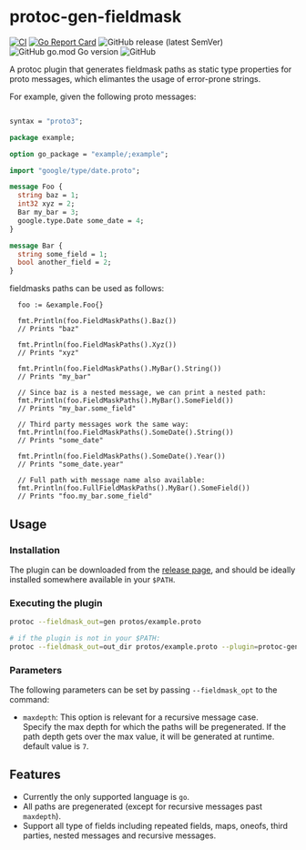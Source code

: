 # protoc-gen-fieldmask

[![CI](https://github.com/idodod/protoc-gen-fieldmask/actions/workflows/ci.yml/badge.svg)](https://github.com/idodod/protoc-gen-fieldmask/actions/workflows/ci.yml)
[![Go Report Card](https://goreportcard.com/badge/github.com/idodod/protoc-gen-fieldmask)](https://goreportcard.com/report/github.com/idodod/protoc-gen-fieldmask)
![GitHub release (latest SemVer)](https://img.shields.io/github/v/release/idodod/protoc-gen-fieldmask)
![GitHub go.mod Go version](https://img.shields.io/github/go-mod/go-version/idodod/protoc-gen-fieldmask)
![GitHub](https://img.shields.io/github/license/idodod/protoc-gen-fieldmask)

A protoc plugin that generates fieldmask paths as static type properties for proto messages, which elimantes the usage of error-prone strings.

For example, given the following proto messages:

```proto

syntax = "proto3";

package example;

option go_package = "example/;example";

import "google/type/date.proto";

message Foo {
  string baz = 1;
  int32 xyz = 2;
  Bar my_bar = 3;
  google.type.Date some_date = 4;
}

message Bar {
  string some_field = 1;
  bool another_field = 2;
}
```

fieldmasks paths can be used as follows:

```golang
  foo := &example.Foo{}

  fmt.Println(foo.FieldMaskPaths().Baz())
  // Prints "baz"
  
  fmt.Println(foo.FieldMaskPaths().Xyz())
  // Prints "xyz"

  fmt.Println(foo.FieldMaskPaths().MyBar().String())
  // Prints "my_bar"

  // Since baz is a nested message, we can print a nested path:
  fmt.Println(foo.FieldMaskPaths().MyBar().SomeField())
  // Prints "my_bar.some_field"

  // Third party messages work the same way:
  fmt.Println(foo.FieldMaskPaths().SomeDate().String())
  // Prints "some_date"

  fmt.Println(foo.FieldMaskPaths().SomeDate().Year())
  // Prints "some_date.year"
  
  // Full path with message name also available:
  fmt.Println(foo.FullFieldMaskPaths().MyBar().SomeField())
  // Prints "foo.my_bar.some_field"
```

## Usage

### Installation

The plugin can be downloaded from the [release page](https://github.com/idodod/protoc-gen-fieldmask/releases/latest), and should be ideally installed somewhere available in your `$PATH`.

### Executing the plugin

```sh
protoc --fieldmask_out=gen protos/example.proto

# if the plugin is not in your $PATH:
protoc --fieldmask_out=out_dir protos/example.proto --plugin=protoc-gen-fieldmask=/path/to/protoc-gen-fieldmask
```

### Parameters

The following parameters can be set by passing `--fieldmask_opt` to the command:

*   `maxdepth`: This option is relevant for a recursive message case.\
    Specify the max depth for which the paths will be pregenerated. If the path depth gets over the max value, it will be generated at runtime.
    default value is `7`.

## Features

*   Currently the only supported language is `go`.
*   All paths are pregenerated (except for recursive messages past `maxdepth`).
*   Support all type of fields including repeated fields, maps, oneofs, third parties, nested messages and recursive messages.
